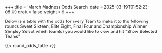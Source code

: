 +++
title = 'March Madness Odds Search'
date = 2025-03-19T01:52:23-05:00
draft = false
weight = 9
+++

Below is a table with the odds for every Team to make it to the following rounds Sweet Sixteen, Elite Eight, Final Four and Championship Winner. Simpley Select which team(s) you would like to view and hit "Show Selected Teams"

{{< round_odds_table >}}